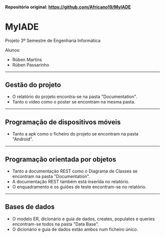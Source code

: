 #### Repositório original: https://github.com/Africano19/MyIADE

# MyIADE
Projeto 3º Semestre de Engenharia Informática

Alunos:

- Rúben Martins
- Rúben Passarinho

* * *

## Gestão do projeto

- O relatório do projeto encontra-se na pasta "Documentation".
- Tanto o vídeo como o poster se encontram na mesma pasta.

* * *

## Programação de dispositivos móveis

- Tanto a apk como o ficheiro do projeto se encontram na pasta "Android".

* * *

## Programação orientada por objetos

- Tanto a documentação REST como o Diagrama de Classes se encontram na pasta "Documentation".
- A documentação REST também está inserida no relatório.
- O enquadramento e os guiões de teste encontram-se no relatório.

* * *

## Bases de dados

- O modelo ER, dicionário e guia de dados, creates, populates e queries encontram-se todos na pasta "Data Base".
- O dicionário e guia de dados estão ambos num ficheiro único.
